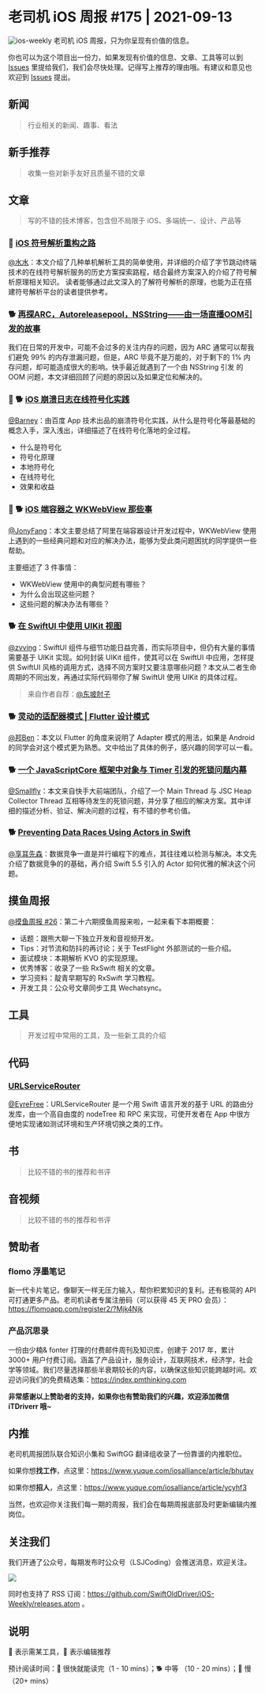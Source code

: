 # 老司机 iOS 周报 #175 | 2021-09-13

![ios-weekly](https://github.com/SwiftOldDriver/iOS-Weekly/blob/master/assets/ios-weekly.png?raw=true)
老司机 iOS 周报，只为你呈现有价值的信息。

你也可以为这个项目出一份力，如果发现有价值的信息、文章、工具等可以到 [Issues](https://github.com/SwiftOldDriver/iOS-Weekly/issues) 里提给我们，我们会尽快处理。记得写上推荐的理由哦。有建议和意见也欢迎到 [Issues](https://github.com/SwiftOldDriver/iOS-Weekly/issues) 提出。

## 新闻

> 行业相关的新闻、趣事、看法

## 新手推荐

> 收集一些对新手友好且质量不错的文章

## 文章

> 写的不错的技术博客，包含但不局限于 iOS、多端统一、设计、产品等

### 🐢 [iOS 符号解析重构之路](https://mp.weixin.qq.com/s/TVRYXhiOXIsMmXZo9GmEVA)

[@水水](https://www.xuyanlan.com)：本文介绍了几种单机解析工具的简单使用，并详细的介绍了字节跳动终端技术的在线符号解析服务的历史方案探索路程，结合最终方案深入的介绍了符号解析原理相关知识。
读者能够通过此文深入的了解符号解析的原理，也能为正在搭建符号解析平台的读者提供参考。

### 🐕 [再探ARC，Autoreleasepool，NSString——由一场直播OOM引发的故事](https://mp.weixin.qq.com/s/oU9DWR4OP8DMp6smMhIxZg)

我们在日常的开发中，可能不会过多的关注内存的问题，因为 ARC 通常可以帮我们避免 99% 的内存泄漏问题，但是，ARC 毕竟不是万能的，对于剩下的 1% 内存问题，却可能造成很大的影响。快手最近就遇到了一个由 NSString 引发 的OOM 问题，本文详细回顾了问题的原因以及如果定位和解决的。

### 🌟 🐕 [iOS 崩溃日志在线符号化实践](https://mp.weixin.qq.com/s/MIun-eV4_J1hXGDRjGoLaw)

[@Barney](https://github.com/BarneyZhaoooo)：由百度 App 技术出品的崩溃符号化实践，从什么是符号化等最基础的概念入手，深入浅出，详细描述了在线符号化落地的全过程。

- 什么是符号化
- 符号化原理
- 本地符号化
- 在线符号化
- 效果和收益

### 🌟 🐕 [iOS 端容器之 WKWebView 那些事](https://mp.weixin.qq.com/s/39u-48KvO-Fmkn9t0nJ-fA)

[@JonyFang](https://github.com/JonyFang)：本文主要总结了阿里在端容器设计开发过程中，WKWebView 使用上遇到的一些经典问题和对应的解决办法，能够为受此类问题困扰的同学提供一些帮助。

主要细述了 3 件事情：
- WKWebView 使用中的典型问题有哪些？
- 为什么会出现这些问题？
- 这些问题的解决办法有哪些？

### 🐕 [在 SwiftUI 中使用 UIKit 视图](https://mp.weixin.qq.com/s/QEDd9cIHi3lk0O63fc-ApQ)

[@zvving](https://github.com/zvving)：SwiftUI 组件与细节功能日益完善，而实际项目中，但仍有大量的事情需要基于 UIKit 实现。如何封装 UIKit 组件，使其可以在 SwiftUI 中应用，怎样提供 SwiftUI 风格的调用方式，选择不同方案时又要注意哪些问题？本文从二者生命周期的不同出发，再通过实际代码带你了解 SwiftUI 使用 UIKit 的具体过程。

> 来自作者自荐：[@东坡肘子](https://www.fatbobman.com/)


### 🐕 [灵动的适配器模式 | Flutter 设计模式](https://mp.weixin.qq.com/s/w0msBQnDzkZ4rsL1EtPyVA)

[@邦Ben](https://weibo.com/linwenbang)：本文以 Flutter 的角度来说明了 Adapter 模式的用法，如果是 Android 的同学会对这个模式更为熟悉。文中给出了具体的例子，感兴趣的同学可以一看。

### 🐕 [一个 JavaScriptCore 框架中对象与 Timer 引发的死锁问题内幕](https://mp.weixin.qq.com/s/ywYj886iVoU3OvcV4pAC6g)

[@Smallfly](https://github.com/iostalks)：本文来自快手大前端团队，介绍了一个 Main Thread 与 JSC Heap Collector Thread 互相等待发生的死锁问题，并分享了相应的解决方案。其中详细的描述分析、验证、解决问题的过程，有不错的参考价值。

### 🐕 [Preventing Data Races Using Actors in Swift](https://swiftsenpai.com/swift/actor-prevent-data-race/)

[@享耳先森](https://github.com/iblacksun)：数据竞争一直是并行编程下的难点，其往往难以检测与解决。本文先介绍了数据竞争的的基础，再介绍 Swift 5.5 引入的 Actor 如何优雅的解决这个问题。

## 摸鱼周报

[@摸鱼周报 #26](https://mp.weixin.qq.com/s/PnUZLoyKr8i_smi0H-pQgQ)：第二十六期摸鱼周报来啦，一起来看下本期概要：

* 话题：跟熊大聊一下独立开发和音视频开发。
* Tips：对节流和防抖的再讨论；关于 TestFlight 外部测试的一些介绍。
* 面试模块：本期解析 KVO 的实现原理。
* 优秀博客：收录了一些 RxSwift 相关的文章。
* 学习资料：靛青早期写的 RxSwift 学习教程。
* 开发工具：公众号文章同步工具 Wechatsync。

## 工具

> 开发过程中常用的工具，及一些新工具的介绍

## 代码

### [URLServiceRouter](https://github.com/lightank/URLServiceRouter)

[@EyreFree](https://github.com/EyreFree)：URLServiceRouter 是一个用 Swift 语言开发的基于 URL 的路由分发库，由一个高自由度的 nodeTree 和 RPC 来实现，可使开发者在 App 中很方便地实现诸如测试环境和生产环境切换之类的工作。

## 书

> 比较不错的书的推荐和书评

## 音视频

> 比较不错的书的推荐和书评

## 赞助者

### flomo 浮墨笔记

新一代卡片笔记，像聊天一样无压力输入，帮你积累知识的复利。还有极简的 API 可打通更多产品。老司机读者专属注册码（可以获得 45 天 PRO 会员）：https://flomoapp.com/register2/?Mjk4Njk

### 产品沉思录

一份由少楠& fonter 打理的付费邮件周刊及知识库，创建于 2017 年，累计 3000+ 用户付费订阅。涵盖了产品设计，服务设计，互联网技术，经济学，社会学等领域。我们尽量选择那些半衰期较长的内容，以确保这些知识能跨越时间。欢迎访问我们的免费精选集：https://index.pmthinking.com

**非常感谢以上赞助者的支持，如果你也有赞助我们的兴趣，欢迎添加微信 iTDriverr 哦~**

## 内推

老司机周报团队联合知识小集和 SwiftGG 翻译组收录了一份靠谱的内推职位。

如果你想**找工作**，点这里：https://www.yuque.com/iosalliance/article/bhutav

如果你想**招人**，点这里：https://www.yuque.com/iosalliance/article/ycyhf3

当然，也欢迎你关注我们每一期的周报，我们会在每期周报底部及时更新编辑内推岗位。

## 关注我们

我们开通了公众号，每期发布时公众号（LSJCoding）会推送消息，欢迎关注。

![](https://github.com/SwiftOldDriver/iOS-Weekly/blob/master/assets/qrcode_for_wechat.jpg?raw=true)

同时也支持了 RSS 订阅：https://github.com/SwiftOldDriver/iOS-Weekly/releases.atom 。

## 说明

🚧 表示需某工具，🌟 表示编辑推荐

预计阅读时间：🐎 很快就能读完（1 - 10 mins）；🐕 中等 （10 - 20 mins）；🐢 慢（20+ mins）
